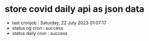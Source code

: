 # store covid daily api as json data

- last cronjob : Saturday, 22 July 2023 01:07:17
- status og cron : success
- status daily cron : success
      
      